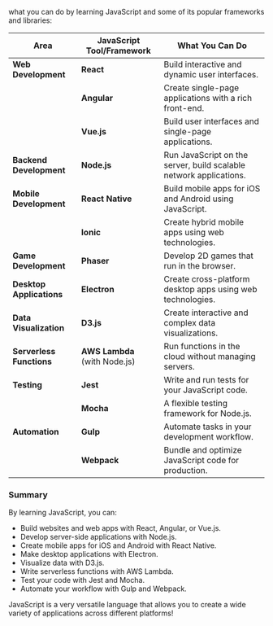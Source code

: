 what you can do by learning JavaScript and some of its popular frameworks and libraries:

| **Area**                | **JavaScript Tool/Framework** | **What You Can Do**                                      |
|-------------------------|-------------------------------|----------------------------------------------------------|
| **Web Development**     | **React**                     | Build interactive and dynamic user interfaces.           |
|                         | **Angular**                   | Create single-page applications with a rich front-end.   |
|                         | **Vue.js**                    | Build user interfaces and single-page applications.      |
| **Backend Development** | **Node.js**                   | Run JavaScript on the server, build scalable network applications. |
| **Mobile Development**  | **React Native**              | Build mobile apps for iOS and Android using JavaScript.  |
|                         | **Ionic**                     | Create hybrid mobile apps using web technologies.        |
| **Game Development**    | **Phaser**                    | Develop 2D games that run in the browser.                |
| **Desktop Applications**| **Electron**                  | Create cross-platform desktop apps using web technologies.|
| **Data Visualization**  | **D3.js**                     | Create interactive and complex data visualizations.      |
| **Serverless Functions**| **AWS Lambda** (with Node.js) | Run functions in the cloud without managing servers.     |
| **Testing**             | **Jest**                      | Write and run tests for your JavaScript code.            |
|                         | **Mocha**                     | A flexible testing framework for Node.js.                |
| **Automation**          | **Gulp**                      | Automate tasks in your development workflow.             |
|                         | **Webpack**                   | Bundle and optimize JavaScript code for production.      |

### Summary

By learning JavaScript, you can:
- Build websites and web apps with React, Angular, or Vue.js.
- Develop server-side applications with Node.js.
- Create mobile apps for iOS and Android with React Native.
- Make desktop applications with Electron.
- Visualize data with D3.js.
- Write serverless functions with AWS Lambda.
- Test your code with Jest and Mocha.
- Automate your workflow with Gulp and Webpack.

JavaScript is a very versatile language that allows you to create a wide variety of applications across different platforms!
